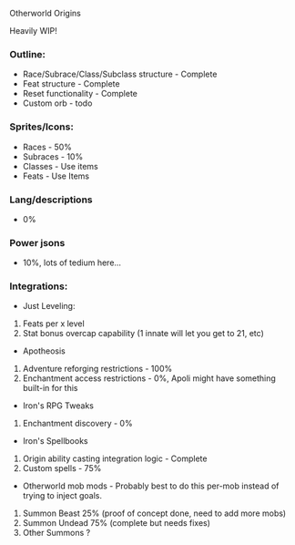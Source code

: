 
Otherworld Origins

Heavily WIP!

### Outline:
- Race/Subrace/Class/Subclass structure - Complete
- Feat structure - Complete
- Reset functionality - Complete
- Custom orb - todo

### Sprites/Icons:
- Races - 50%
- Subraces - 10%
- Classes - Use items
- Feats - Use Items

### Lang/descriptions
- 0%

### Power jsons
- 10%, lots of tedium here...

### Integrations:
- Just Leveling:
1. Feats per x level 
2. Stat bonus overcap capability (1 innate will let you get to 21, etc) 
- Apotheosis
1. Adventure reforging restrictions - 100%
2. Enchantment access restrictions - 0%, Apoli might have something built-in for this 
- Iron's RPG Tweaks
1. Enchantment discovery - 0%
- Iron's Spellbooks 
1. Origin ability casting integration logic - Complete
2. Custom spells - 75%
- Otherworld mob mods - 
Probably best to do this per-mob instead of trying to inject goals. 
1. Summon Beast 25% (proof of concept done, need to add more mobs)
2. Summon Undead 75% (complete but needs fixes)
3. Other Summons ? 
